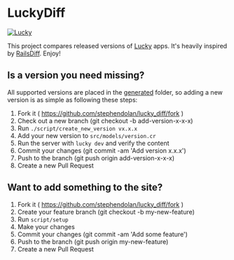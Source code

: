 # LuckyDiff

[![Lucky](https://github.com/stephendolan/lucky_diff/actions/workflows/lucky.yml/badge.svg)](https://github.com/stephendolan/lucky_diff/actions/workflows/lucky.yml)

This project compares released versions of [Lucky](https://luckyframework.org) apps. It's heavily inspired by [RailsDiff](http://railsdiff.org). Enjoy!

## Is a version you need missing?

All supported versions are placed in the [generated](/generated/) folder, so adding a new version is as simple as following these steps:

1. Fork it ( https://github.com/stephendolan/lucky_diff/fork )
1. Check out a new branch (git checkout -b add-version-x-x-x)
1. Run `./script/create_new_version vx.x.x`
1. Add your new version to `src/models/version.cr`
1. Run the server with `lucky dev` and verify the content
1. Commit your changes (git commit -am 'Add version x.x.x')
1. Push to the branch (git push origin add-version-x-x-x)
1. Create a new Pull Request

## Want to add something to the site?

1. Fork it ( https://github.com/stephendolan/lucky_diff/fork )
1. Create your feature branch (git checkout -b my-new-feature)
1. Run `script/setup`
1. Make your changes
1. Commit your changes (git commit -am 'Add some feature')
1. Push to the branch (git push origin my-new-feature)
1. Create a new Pull Request
